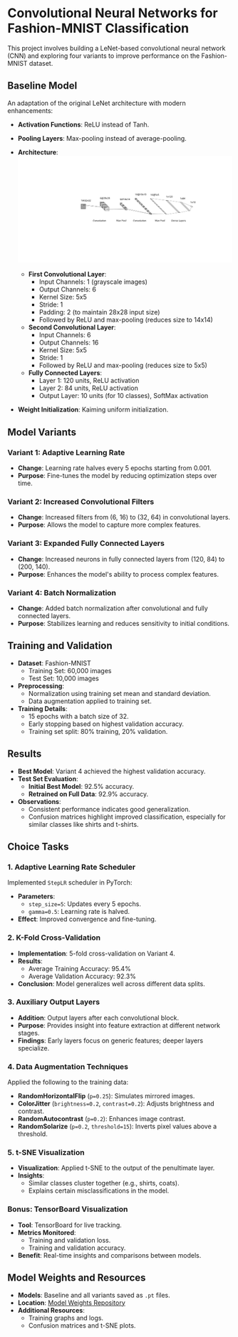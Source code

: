 # Convolutional Neural Networks for Fashion-MNIST Classification

This project involves building a LeNet-based convolutional neural network (CNN) and exploring four variants to improve performance on the Fashion-MNIST dataset.

## Baseline Model

An adaptation of the original LeNet architecture with modern enhancements:

- **Activation Functions**: ReLU instead of Tanh.
- **Pooling Layers**: Max-pooling instead of average-pooling.
- **Architecture**:
![BaselineModel](./architectures/model_1.svg)

  - **First Convolutional Layer**:
    - Input Channels: 1 (grayscale images)
    - Output Channels: 6
    - Kernel Size: 5x5
    - Stride: 1
    - Padding: 2 (to maintain 28x28 input size)
    - Followed by ReLU and max-pooling (reduces size to 14x14)
  - **Second Convolutional Layer**:
    - Input Channels: 6
    - Output Channels: 16
    - Kernel Size: 5x5
    - Stride: 1
    - Followed by ReLU and max-pooling (reduces size to 5x5)
  - **Fully Connected Layers**:
    - Layer 1: 120 units, ReLU activation
    - Layer 2: 84 units, ReLU activation
    - Output Layer: 10 units (for 10 classes), SoftMax activation
- **Weight Initialization**: Kaiming uniform initialization.

## Model Variants

### Variant 1: Adaptive Learning Rate

- **Change**: Learning rate halves every 5 epochs starting from 0.001.
- **Purpose**: Fine-tunes the model by reducing optimization steps over time.

### Variant 2: Increased Convolutional Filters

- **Change**: Increased filters from (6, 16) to (32, 64) in convolutional layers.
- **Purpose**: Allows the model to capture more complex features.

### Variant 3: Expanded Fully Connected Layers

- **Change**: Increased neurons in fully connected layers from (120, 84) to (200, 140).
- **Purpose**: Enhances the model's ability to process complex features.

### Variant 4: Batch Normalization

- **Change**: Added batch normalization after convolutional and fully connected layers.
- **Purpose**: Stabilizes learning and reduces sensitivity to initial conditions.

## Training and Validation

- **Dataset**: Fashion-MNIST
  - Training Set: 60,000 images
  - Test Set: 10,000 images
- **Preprocessing**:
  - Normalization using training set mean and standard deviation.
  - Data augmentation applied to training set.
- **Training Details**:
  - 15 epochs with a batch size of 32.
  - Early stopping based on highest validation accuracy.
  - Training set split: 80% training, 20% validation.

## Results


- **Best Model**: Variant 4 achieved the highest validation accuracy.
- **Test Set Evaluation**:
  - **Initial Best Model**: 92.5% accuracy.
  - **Retrained on Full Data**: 92.9% accuracy.
- **Observations**:
  - Consistent performance indicates good generalization.
  - Confusion matrices highlight improved classification, especially for similar classes like shirts and t-shirts.

## Choice Tasks

### 1. Adaptive Learning Rate Scheduler

Implemented `StepLR` scheduler in PyTorch:

- **Parameters**:
  - `step_size=5`: Updates every 5 epochs.
  - `gamma=0.5`: Learning rate is halved.
- **Effect**: Improved convergence and fine-tuning.

### 2. K-Fold Cross-Validation

- **Implementation**: 5-fold cross-validation on Variant 4.
- **Results**:
  - Average Training Accuracy: 95.4%
  - Average Validation Accuracy: 92.3%
- **Conclusion**: Model generalizes well across different data splits.

### 3. Auxiliary Output Layers

- **Addition**: Output layers after each convolutional block.
- **Purpose**: Provides insight into feature extraction at different network stages.
- **Findings**: Early layers focus on generic features; deeper layers specialize.

### 4. Data Augmentation Techniques

Applied the following to the training data:

- **RandomHorizontalFlip** (`p=0.25`): Simulates mirrored images.
- **ColorJitter** (`brightness=0.2`, `contrast=0.2`): Adjusts brightness and contrast.
- **RandomAutocontrast** (`p=0.2`): Enhances image contrast.
- **RandomSolarize** (`p=0.2`, `threshold=15`): Inverts pixel values above a threshold.

### 5. t-SNE Visualization

- **Visualization**: Applied t-SNE to the output of the penultimate layer.
- **Insights**:
  - Similar classes cluster together (e.g., shirts, coats).
  - Explains certain misclassifications in the model.

### Bonus: TensorBoard Visualization

- **Tool**: TensorBoard for live tracking.
- **Metrics Monitored**:
  - Training and validation loss.
  - Training and validation accuracy.
- **Benefit**: Real-time insights and comparisons between models.

## Model Weights and Resources

- **Models**: Baseline and all variants saved as `.pt` files.
- **Location**: [Model Weights Repository](https://github.com/ChristosP1/Convolutional-neural-networks/tree/main/models)
- **Additional Resources**:
  - Training graphs and logs.
  - Confusion matrices and t-SNE plots.
